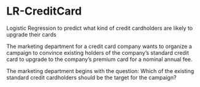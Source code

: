 # LR-CreditCard
Logistic Regression to predict what kind of credit cardholders are likely to upgrade their cards

The marketing department for a credit card company wants to organize a campaign to convince existing holders of the company’s standard credit card to upgrade to the company’s premium card for a nominal annual fee.

The marketing department begins with the question:
Which of the existing standard credit cardholders should be the target for the campaign?
